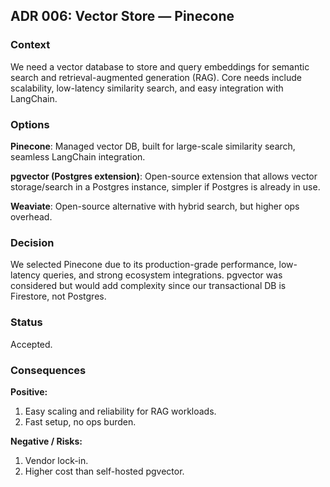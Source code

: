 ## ADR 006: Vector Store — Pinecone

### Context
 We need a vector database to store and query embeddings for semantic search and retrieval-augmented generation (RAG). Core needs include scalability, low-latency similarity search, and easy integration with LangChain.

### Options
**Pinecone**: Managed vector DB, built for large-scale similarity search, seamless LangChain integration.

**pgvector (Postgres extension)**: Open-source extension that allows vector storage/search in a Postgres instance, simpler if Postgres is already in use.

**Weaviate**: Open-source alternative with hybrid search, but higher ops overhead.

### Decision
 We selected Pinecone due to its production-grade performance, low-latency queries, and strong ecosystem integrations. pgvector was considered but would add complexity since our transactional DB is Firestore, not Postgres.

### Status
 Accepted.

### Consequences
**Positive:**
1. Easy scaling and reliability for RAG workloads.
2. Fast setup, no ops burden.

**Negative / Risks:**
1. Vendor lock-in.
2. Higher cost than self-hosted pgvector.
